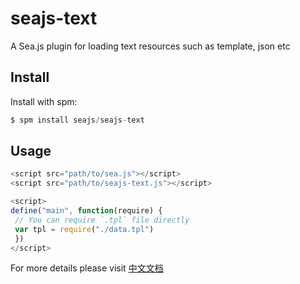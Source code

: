 # [](#seajs-text)seajs-text

A Sea.js plugin for loading text resources such as template, json etc

## [](#install)Install

Install with spm:

```js
$ spm install seajs/seajs-text 
```

## [](#usage)Usage

```js
<script src="path/to/sea.js"></script>
<script src="path/to/seajs-text.js"></script>

<script>
define("main", function(require) {
 // You can require `.tpl` file directly
 var tpl = require("./data.tpl")
 })
</script>
```

For more details please visit [中文文档](https://github.com/seajs/seajs-text/issues/1)